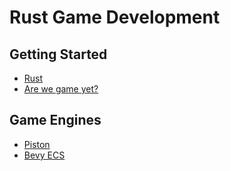 # Rust Game Development

## Getting Started

- [Rust](https://www.rust-lang.org/)
- [Are we game yet?](https://arewegameyet.com/)

## Game Engines

- [Piston](https://www.piston.rs/)
- [Bevy ECS](https://bevyengine.org/)
